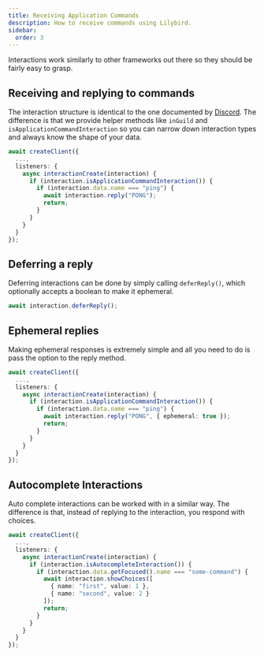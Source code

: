 ```yaml
---
title: Receiving Application Commands
description: How to receive commands using Lilybird.
sidebar:
  order: 3
---
```


Interactions work similarly to other frameworks out there so they should be fairly easy to grasp.

## Receiving and replying to commands

The interaction structure is identical to the one documented by [Discord](https://discord.com/developers/docs/interactions/receiving-and-responding#interaction-object).
The difference is that we provide helper methods like `inGuild` and `isApplicationCommandInteraction` so you can narrow down interaction types and always know the shape of your data.

```ts
await createClient({
  ...,
  listeners: {
    async interactionCreate(interaction) {
      if (interaction.isApplicationCommandInteraction()) {
        if (interaction.data.name === "ping") {
          await interaction.reply("PONG");
          return;
        }
      }
    }
  }
});
```

## Deferring a reply

Deferring interactions can be done by simply calling `deferReply()`, which optionally accepts a boolean to make it ephemeral.

```ts
await interaction.deferReply();
```

## Ephemeral replies

Making ephemeral responses is extremely simple and all you need to do is pass the option to the reply method.

```ts ins="{ ephemeral: true }"
await createClient({
  ...,
  listeners: {
    async interactionCreate(interaction) {
      if (interaction.isApplicationCommandInteraction()) {
        if (interaction.data.name === "ping") {
          await interaction.reply("PONG", { ephemeral: true });
          return;
        }
      }
    }
  }
});
```

## Autocomplete Interactions

Auto complete interactions can be worked with in a similar way. The difference is that, instead of replying to the interaction, you respond with choices.

```ts
await createClient({
  ...,
  listeners: {
    async interactionCreate(interaction) {
      if (interaction.isAutocompleteInteraction()) {
        if (interaction.data.getFocused().name === "some-command") {
          await interaction.showChoices([
            { name: "first", value: 1 },
            { name: "second", value: 2 }
          ]);
          return;
        }
      }
    }
  }
});
```